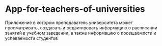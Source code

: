 # App-for-teachers-of-universities
Приложение в котором преподаватель университета может просматривать, создавать и редактировать информацию о расписании занятий в учебном заведении, а также информацию о посещаемости и успеваемости студентов
